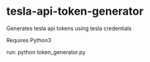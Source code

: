 # tesla-api-token-generator
Generates tesla api tokens using tesla credentials

Requires Python3

run: python token_generator.py <username> <password>